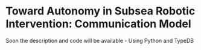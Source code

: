 # Toward Autonomy in Subsea Robotic Intervention: Communication Model
Soon the description and code will be available - Using Python and TypeDB
